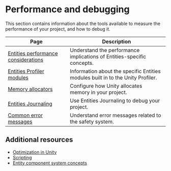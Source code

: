 # Performance and debugging

This section contains information about the tools available to measure the performance of your project, and how to debug it.

|**Page**|**Description**|
|---|---|
|[Entities performance considerations](performance-entities.md)|Understand the performance implications of Entities-specific concepts.|
|[Entities Profiler modules](profiler-modules-entities.md)|Information about the specific Entities modules built in to the Unity Profiler.|
|[Memory allocators](memory-allocators.md)|Configure how Unity allocates memory in your project.|
|[Entities Journaling](entities-journaling.md)|Use Entities Journaling to debug your project.|
|[Common error messages](common-errors.md)|Understand error messages related to the safety system.|

## Additional resources

* [Optimization in Unity](xref:um-analysis)
* [Scripting](programming-entities.md)
* [Entity component system concepts](concepts-intro.md)